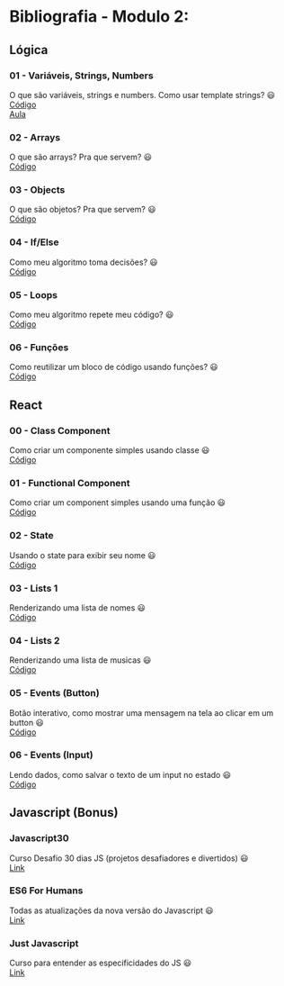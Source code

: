 # Bibliografia - Modulo 2:

## Lógica

### 01 - Variáveis, Strings, Numbers
O que são variáveis, strings e numbers. Como usar template strings? :smiley:  
[Código](https://codesandbox.io/s/aula-1-variaveis-rynk5)  
[Aula](https://www.loom.com/share/80a4117979754a3c9957328c79acdf45)

### 02 - Arrays
O que são arrays? Pra que servem? :smiley:  
[Código]()  

### 03 - Objects
O que são objetos? Pra que servem? :smiley:  
[Código]()  

### 04 - If/Else
Como meu algoritmo toma decisões? :smiley:  
[Código](https://codesandbox.io/s/aula-2-ifelse-2nlbf)  

### 05 - Loops
Como meu algoritmo repete meu código? :smiley:  
[Código](https://codesandbox.io/s/aula-03-loops-gvrcx) 

### 06 - Funções
Como reutilizar um bloco de código usando funções? :smiley:  
[Código](https://codesandbox.io/s/flamboyant-swartz-tye04) 

## React

### 00 - Class Component  
Como criar um componente simples usando classe :smiley:  
[Código](https://codesandbox.io/s/00-class-component-9wizm)

### 01 - Functional Component  
Como criar um component simples usando uma função :smiley:  
[Código](https://codesandbox.io/s/01-functional-component-eik0y)

### 02 - State  
Usando o state para exibir seu nome :smiley:  
[Código](https://codesandbox.io/s/02-usando-state-s62ce)

### 03 - Lists 1  
Renderizando uma lista de nomes :smiley:  
[Código](https://codesandbox.io/s/03-renderizando-listas-eyysd)

### 04 - Lists 2  
Renderizando uma lista de musicas :smiley:  
[Código](https://codesandbox.io/s/04-renderizando-listas-2-p0vk7)

### 05 - Events (Button)  
Botão interativo, como mostrar uma mensagem na tela ao clicar em um button :smiley:  
[Código](https://codesandbox.io/s/05-events-click-ezd59)

### 06 - Events (Input)  
Lendo dados, como salvar o texto de um input no estado :smiley:  
[Código](https://codesandbox.io/s/06-events-input-uh43l)

## Javascript (Bonus)

### Javascript30  
Curso Desafio 30 dias JS (projetos desafiadores e divertidos) :smiley:  
[Link](https://javascript30.com/)

### ES6 For Humans  
Todas as atualizações da nova versão do Javascript :smiley:  
[Link](https://github.com/alexmoreno/ES6-para-humanos)

### Just Javascript  
Curso para entender as especificidades do JS :smiley:  
[Link](https://justjavascript.com/)

